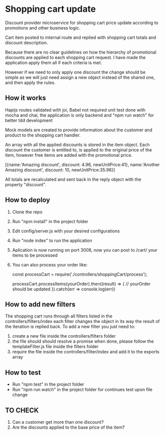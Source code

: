 # Shopping cart update

Discount provider microservice for shopping cart price update according to promotions and other business logic.

Cart item posted to internal route and replied with shopping cart totals and discount description.

Because there are no clear guidelines on how the hierarchy of promotional discounts are applied to each shopping cart request. I have made the application apply them all if each criteria is met.

However if we need to only apply one discount the change should be simple as we will just need assign a new object instead of the shared one, and then apply the rules.

## How it works

Hapijs routes validated with joi, Babel not required
unit test done with mocha and chai, the application is only backend and "npm run watch" for better tdd development  

Mock models are created to provide information about the customer and product to the shopping cart handler.

An array with all the applied discounts is stored in the item object. Each discount the customer is entitled to, is applied to the original price of the item, however free items are added with the promotional price.

[{name:'Amazing discount', discount: 4.96, newUnitPrice:41}, name:'Another Amazing discount', discount: 10, newUnitPrice:35.96}]

All totals are recalculated and sent back in the reply object with the property "discount".

## How to deploy

1. Clone the repo
2. Run "npm install" in the project folder
3. Edit config/server.js with your desired configurations
4. Run "node index" to run the application
5. Aplication is now running on port 3008, now you can post to /cart/ your items to be processed
6. You can also process your order like:

    const processCart = require('./controllers/shoppingCart/process');

    processCart.processItems(yourOrder).then((result) => {
      // yourOrder should be updated
    }).catch(err => console.log(err))

## How to add new filters

The shopping cart runs through all filters listed in the controllers/filters/index each filter changes the object in its way the result of the iteration is replied back.
To add a new filter you just need to:

1. create a new file inside the controllers/filters folder
2. the file should should resolve a promise when done, please follow the templateFilter.js file inside the filters folder
3. require the file inside the controllers/filter/index and add it to the exports array


## How to test

- Run "npm test" in the project folder
- Run "npm run watch" in the project folder for continues test upon file change

## TO CHECK

1. Can a customer get more than one discount?
2. Are the discounts applied to the base price of the item?
